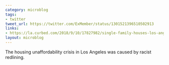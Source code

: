 ```yaml
---
category: microblog
tags:
- twitter
tweet_url: https://twitter.com/ExMember/status/1301521396510502913
links:
- https://la.curbed.com/2018/9/10/17827982/single-family-houses-los-angeles-zoning-rules-explained
layout: microblog
---
```

The housing unaffordability crisis in Los Angeles was caused by racist redlining.
